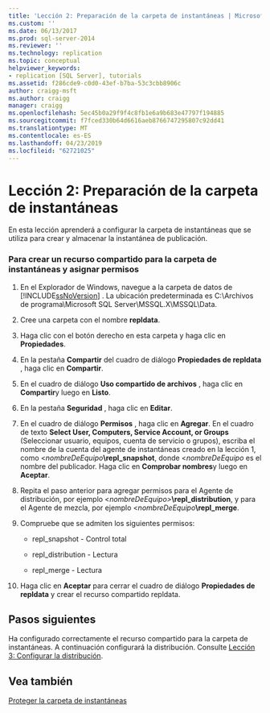 ```yaml
---
title: 'Lección 2: Preparación de la carpeta de instantáneas | Microsoft Docs'
ms.custom: ''
ms.date: 06/13/2017
ms.prod: sql-server-2014
ms.reviewer: ''
ms.technology: replication
ms.topic: conceptual
helpviewer_keywords:
- replication [SQL Server], tutorials
ms.assetid: f286cde9-c0d0-43ef-b7ba-53c3cbb8906c
author: craigg-msft
ms.author: craigg
manager: craigg
ms.openlocfilehash: 5ec45b0a29f9f4c8fb1e6a9b683e47797f194885
ms.sourcegitcommit: f7fced330b64d6616aeb8766747295807c92dd41
ms.translationtype: MT
ms.contentlocale: es-ES
ms.lasthandoff: 04/23/2019
ms.locfileid: "62721025"
---
```

# <a name="lesson-2-preparing-the-snapshot-folder"></a>Lección 2: Preparación de la carpeta de instantáneas
  En esta lección aprenderá a configurar la carpeta de instantáneas que se utiliza para crear y almacenar la instantánea de publicación.  
  
### <a name="to-create-a-share-for-the-snapshot-folder-and-assign-permissions"></a>Para crear un recurso compartido para la carpeta de instantáneas y asignar permisos  
  
1.  En el Explorador de Windows, navegue a la carpeta de datos de [!INCLUDE[ssNoVersion](../../includes/ssnoversion-md.md)] . La ubicación predeterminada es C:\Archivos de programa\Microsoft SQL Server\MSSQL.X\MSSQL\Data.  
  
2.  Cree una carpeta con el nombre **repldata**.  
  
3.  Haga clic con el botón derecho en esta carpeta y haga clic en **Propiedades**.  
  
4.  En la pestaña **Compartir** del cuadro de diálogo **Propiedades de repldata** , haga clic en **Compartir**.  
  
5.  En el cuadro de diálogo **Uso compartido de archivos** , haga clic en **Compartir**y luego en **Listo**.  
  
6.  En la pestaña **Seguridad** , haga clic en **Editar**.  
  
7.  En el cuadro de diálogo **Permisos** , haga clic en **Agregar**. En el cuadro de texto **Select User, Computers, Service Account, or Groups** (Seleccionar usuario, equipos, cuenta de servicio o grupos), escriba el nombre de la cuenta del agente de instantáneas creado en la lección 1, como \<_nombreDeEquipo_**\repl_snapshot**, donde \<*nombreDeEquipo* es el nombre del publicador. Haga clic en **Comprobar nombres**y luego en **Aceptar**.  
  
8.  Repita el paso anterior para agregar permisos para el Agente de distribución, por ejemplo \<_nombreDeEquipo>_**\repl_distribution**, y para el Agente de mezcla, por ejemplo \<_nombreDeEquipo_**\repl_merge**.  
  
9. Compruebe que se admiten los siguientes permisos:  
  
    -   repl_snapshot - Control total  
  
    -   repl_distribution - Lectura  
  
    -   repl_merge - Lectura  
  
10. Haga clic en **Aceptar** para cerrar el cuadro de diálogo **Propiedades de repldata** y crear el recurso compartido repldata.  
  
## <a name="next-steps"></a>Pasos siguientes  
 Ha configurado correctamente el recurso compartido para la carpeta de instantáneas. A continuación configurará la distribución. Consulte [Lección 3: Configurar la distribución](lesson-3-configuring-distribution.md).  
  
## <a name="see-also"></a>Vea también  
 [Proteger la carpeta de instantáneas](security/secure-the-snapshot-folder.md)  
  
  
